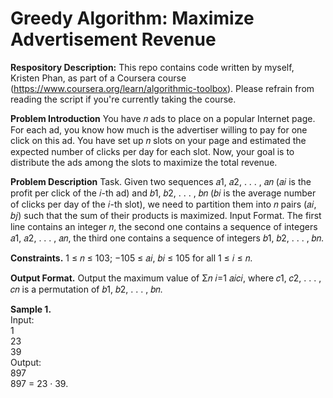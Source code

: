 # Greedy Algorithm: Maximize Advertisement Revenue
__Respository Description:__
This repo contains code written by myself, Kristen Phan, as part of a Coursera course (https://www.coursera.org/learn/algorithmic-toolbox). Please refrain from reading the script if you're currently taking the course. 
<br/>

__Problem Introduction__
You have 𝑛 ads to place on a popular Internet page. For each ad, you know how
much is the advertiser willing to pay for one click on this ad. You have set up 𝑛
slots on your page and estimated the expected number of clicks per day for each
slot. Now, your goal is to distribute the ads among the slots to maximize the
total revenue.
<br/>

__Problem Description__
Task. Given two sequences 𝑎1, 𝑎2, . . . , 𝑎𝑛 (𝑎𝑖 is the profit per click of the 𝑖-th ad) and 𝑏1, 𝑏2, . . . , 𝑏𝑛 (𝑏𝑖 is
the average number of clicks per day of the 𝑖-th slot), we need to partition them into 𝑛 pairs (𝑎𝑖, 𝑏𝑗)
such that the sum of their products is maximized.
Input Format. The first line contains an integer 𝑛, the second one contains a sequence of integers
𝑎1, 𝑎2, . . . , 𝑎𝑛, the third one contains a sequence of integers 𝑏1, 𝑏2, . . . , 𝑏𝑛.
<br/>

__Constraints.__
1 ≤ 𝑛 ≤ 103; −105 ≤ 𝑎𝑖, 𝑏𝑖 ≤ 105 for all 1 ≤ 𝑖 ≤ 𝑛.
<br/>

__Output Format.__
Output the maximum value of
Σ︀𝑛
𝑖=1
𝑎𝑖𝑐𝑖, where 𝑐1, 𝑐2, . . . , 𝑐𝑛 is a permutation of
𝑏1, 𝑏2, . . . , 𝑏𝑛.
<br/>

__Sample 1.__
<br/>
Input:
<br/>
1
<br/>
23
<br/>
39
<br/>
Output:
<br/>
897
<br/>
897 = 23 · 39.
